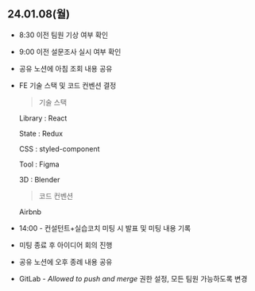 ## 24.01.08(월)

* 8:30 이전 팀원 기상 여부 확인
* 9:00 이전 설문조사 실시 여부 확인
* 공유 노션에 아침 조회 내용 공유
* FE 기술 스택 및 코드 컨벤션 결정

  > 기술 스택

    Library : React

    State : Redux

    CSS : styled-component

    Tool : Figma

    3D : Blender
  
  > 코드 컨벤션

  Airbnb
* 14:00 - 컨설턴트+실습코치 미팅 시 발표 및 미팅 내용 기록
* 미팅 종료 후 아이디어 회의 진행
* 공유 노션에 오후 종례 내용 공유
* GitLab - *Allowed to push and merge* 권한 설정, 모든 팀원 가능하도록 변경